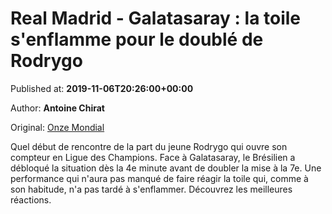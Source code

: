 
# Real Madrid - Galatasaray : la toile s'enflamme pour le doublé de Rodrygo

Published at: **2019-11-06T20:26:00+00:00**

Author: **Antoine Chirat**

Original: [Onze Mondial](http://www.onzemondial.com/ligue-des-champions/real-madrid-galatasaray-la-toile-s-enflamme-pour-le-double-rodrygo-201841)

Quel début de rencontre de la part du jeune Rodrygo qui ouvre son compteur en Ligue des Champions. Face à Galatasaray, le Brésilien a débloqué la situation dès la 4e minute avant de doubler la mise à la 7e. Une performance qui n'aura pas manqué de faire réagir la toile qui, comme à son habitude, n'a pas tardé à s'enflammer. Découvrez les meilleures réactions.
